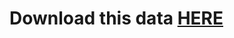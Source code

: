# Download this data [HERE](https://www.kaggle.com/datasets/aymanmostafa11/eeg-motor-imagery-bciciv-2a?select=BCICIV_2a_all_patients.csv)
